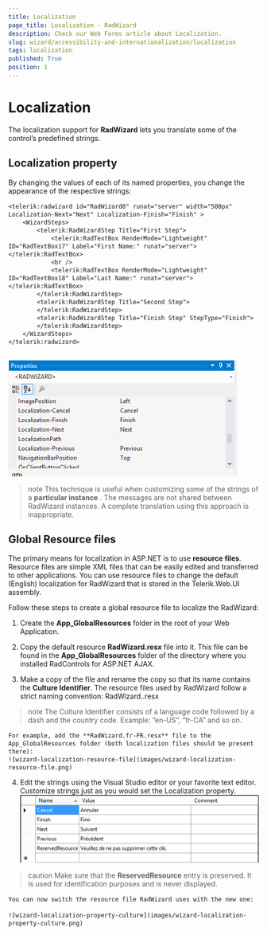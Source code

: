 ```yaml
---
title: Localization
page_title: Localization - RadWizard
description: Check our Web Forms article about Localization.
slug: wizard/accessibility-and-internationalization/localization
tags: localization
published: True
position: 1
---
```


# Localization



The localization support for **RadWizard** lets you translate some of the control’s predefined strings.

## Localization property

By changing the values of each of its named properties, you change the appearance of the respective strings:

````ASPNET
<telerik:radwizard id="RadWizard8" runat="server" width="500px" Localization-Next="Next" Localization-Finish="Finish" >
	<WizardSteps>
		<telerik:RadWizardStep Title="First Step">
			<telerik:RadTextBox RenderMode="Lightweight" ID="RadTextBox17" Label="First Name:" runat="server"></telerik:RadTextBox>
			<br />
			<telerik:RadTextBox RenderMode="Lightweight" ID="RadTextBox18" Label="Last Name:" runat="server"></telerik:RadTextBox>
		</telerik:RadWizardStep>
		<telerik:RadWizardStep Title="Second Step">
		</telerik:RadWizardStep>
		<telerik:RadWizardStep Title="Finish Step" StepType="Finish">
		</telerik:RadWizardStep>
	</WizardSteps>
</telerik:radwizard>
	            
````



![wizard-localization-property](images/wizard-localization-property.png)

>note This technique is useful when customizing some of the strings of a **particular instance** . The messages are not shared between RadWizard instances. A complete translation using this approach is inappropriate.
>


## Global Resource files

The primary means for localization in ASP.NET is to use **resource files**. Resource files are simple XML files that can be easily edited and transferred to other applications. You can use resource files to change the default (English) localization for RadWizard that is stored in the Telerik.Web.UI assembly.

Follow these steps to create a global resource file to localize the RadWizard:

1. Create the **App_GlobalResources** folder in the root of your Web Application.

2. Copy the default resource **RadWizard.resx** file into it. This file can be found in the **App_GlobalResources** folder of the directory where you installed RadControls for ASP.NET AJAX.

3. Make a copy of the file and rename the copy so that its name contains the **Culture Identifier**. The resource files used by RadWizard follow a strict naming convention: RadWizard.<Culture Identifier>.resx
>note The Culture Identifier consists of a language code followed by a dash and the country code. Example: “en-US”, “fr-CA” and so on.
>

	For example, add the **RadWizard.fr-FR.resx** file to the App_GlobalResources folder (both localization files should be present there):
	![wizard-localization-resource-file](images/wizard-localization-resource-file.png)
4. Edit the strings using the Visual Studio editor or your favorite text editor. Customize strings just as you would set the Localization property.
	![wizard-localization-resource-file-edit](images/wizard-localization-resource-file-edit.png)
>caution Make sure that the **ReservedResource** entry is preserved. It is used for identification purposes and is never displayed.
>

	You can now switch the resource file RadWizard uses with the new one:
	
	![wizard-localization-property-culture](images/wizard-localization-property-culture.png)
